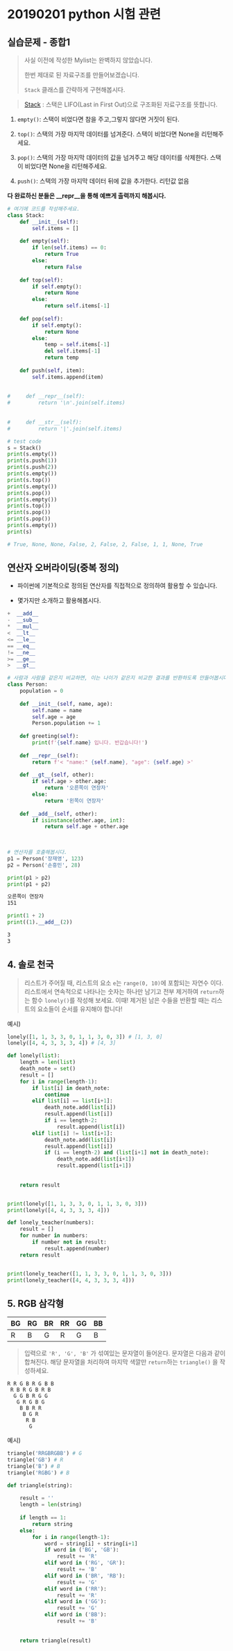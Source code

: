 # 20190201 python 시험 관련

## 실습문제 - 종합1

> 사실 이전에 작성한 Mylist는 완벽하지 않았습니다. 
>
> 한번 제대로 된 자료구조를 만들어보겠습니다. 
>
> `Stack` 클래스를 간략하게 구현해봅시다.

> [Stack](https://ko.wikipedia.org/wiki/%EC%8A%A4%ED%83%9D) : 스택은 LIFO(Last in First Out)으로 구조화된 자료구조를 뜻합니다.

1. `empty()`: 스택이 비었다면 참을 주고,그렇지 않다면 거짓이 된다.

2. `top()`: 스택의 가장 마지막 데이터를 넘겨준다. 스택이 비었다면 None을 리턴해주세요.

3. `pop()`: 스택의 가장 마지막 데이터의 값을 넘겨주고 해당 데이터를 삭제한다. 스택이 비었다면 None을 리턴해주세요.

4. `push()`: 스택의 가장 마지막 데이터 뒤에 값을 추가한다. 리턴값 없음

**다 완료하신 분들은 __repr__을 통해 예쁘게 출력까지 해봅시다.**

```python
# 여기에 코드를 작성해주세요.
class Stack:
    def __init__(self):
        self.items = []
        
    def empty(self):
        if len(self.items) == 0:
            return True
        else:
            return False
        
    def top(self):
        if self.empty():
            return None
        else:
            return self.items[-1]
    
    def pop(self):
        if self.empty():
            return None
        else:
            temp = self.items[-1]
            del self.items[-1]
            return temp
        
    def push(self, item):
        self.items.append(item)
        
        
#     def __repr__(self):
#         return '\n'.join(self.items)
            
        
#     def __str__(self):
#         return '|'.join(self.items)
```

```python
# test code
s = Stack()
print(s.empty())
print(s.push(1))
print(s.push(2))
print(s.empty())
print(s.top())
print(s.empty())
print(s.pop())
print(s.empty())
print(s.top())
print(s.pop())
print(s.pop())
print(s.empty())
print(s)

# True, None, None, False, 2, False, 2, False, 1, 1, None, True
```



## 연산자 오버라이딩(중복 정의)

* 파이썬에 기본적으로 정의된 연산자를 직접적으로 정의하여 활용할 수 있습니다. 

* 몇가지만 소개하고 활용해봅시다.

```python
+  __add__   
-  __sub__
*  __mul__
<  __lt__
<= __le__
== __eq__
!= __ne__
>= __ge__
>  __gt__
```

```python
# 사람과 사람을 같은지 비교하면, 이는 나이가 같은지 비교한 결과를 반환하도록 만들어봅시다.
class Person:
    population = 0
    
    def __init__(self, name, age):
        self.name = name
        self.age = age
        Person.population += 1
        
    def greeting(self):
        print(f'{self.name} 입니다. 반갑습니다!')
        
    def __repr__(self):
        return f'< "name:" {self.name}, "age": {self.age} >'
    
    def __gt__(self, other):
        if self.age > other.age:
            return '오른쪽이 연장자'
        else:
            return '왼쪽이 연장자'
    
    def __add__(self, other):
        if isinstance(other.age, int):
            return self.age + other.age
        
        
```

```python
# 연산자를 호출해봅시다.
p1 = Person('장재영', 123)
p2 = Person('손흥민', 28)

print(p1 > p2)
print(p1 + p2)
```

```sh
오른쪽이 연장자
151
```

```python
print(1 + 2)
print((1).__add__(2))
```

```sh
3
3
```



## 4. 솔로 천국
> 리스트가 주어질 때, 리스트의 요소 `e`는 `range(0, 10)`에 포함되는 자연수 이다. 리스트에서 연속적으로 나타나는 숫자는 하나만 남기고 전부 제거하여 `return`하는 함수 `lonely()`를 작성해 보세요. 이때! 제거된 남은 수들을 반환할 때는 리스트의 요소들이 순서를 유지해야 합니다!

예시)
```python
lonely([1, 1, 3, 3, 0, 1, 1, 3, 0, 3]) # [1, 3, 0]
lonely([4, 4, 3, 3, 3, 4]) # [4, 3]
```

```python
def lonely(list):
    length = len(list)
    death_note = set()
    result = []
    for i in range(length-1):
        if list[i] in death_note:
            continue
        elif list[i] == list[i+1]:
            death_note.add(list[i])
            result.append(list[i])
            if i == length-2:
                result.append(list[i])
        elif list[i] != list[i+1]:
            death_note.add(list[i])
            result.append(list[i])
            if (i == length-2) and (list[i+1] not in death_note):
                death_note.add(list[i+1])
                result.append(list[i+1])
    
    
    return result


print(lonely([1, 1, 3, 3, 0, 1, 1, 3, 0, 3]))
print(lonely([4, 4, 3, 3, 3, 4]))
```

```python
def lonely_teacher(numbers):
    result = []
    for number in numbers:
        if number not in result:
            result.append(number)
    return result


print(lonely_teacher([1, 1, 3, 3, 0, 1, 1, 3, 0, 3]))
print(lonely_teacher([4, 4, 3, 3, 3, 4]))
```



## 5. RGB 삼각형
| BG   | RG   | BR   | RR   | GG   | BB   |
| ---- | ---- | ---- | ---- | ---- | ---- |
| R    | B    | G    | R    | G    | B    |

> 입력으로 `'R', 'G', 'B'` 가 섞여있는 문자열이 들어온다. 문자열은 다음과 같이 합쳐진다. 해당 문자열을 처리하여 마지막 색깔만 `return`하는 `triangle()` 을 작성하세요.
```
R R G B R G B B
 R B R G B R B
  G G B R G G
   G R G B G
    B B R R
     B G R
      R B
       G
```
예시)
```python
triangle('RRGBRGBB') # G
triangle('GB') # R
triangle('B') # B
triangle('RGBG') # B
```

```python
def triangle(string):
    
    result = ''
    length = len(string)
    
    if length == 1:
        return string
    else:
        for i in range(length-1):
            word = string[i] + string[i+1]
            if word in ('BG', 'GB'):
                result += 'R'
            elif word in ('RG', 'GR'):
                result += 'B'
            elif word in ('BR', 'RB'):
                result += 'G'
            elif word in ('RR'):
                result += 'R'
            elif word in ('GG'):
                result += 'G'
            elif word in ('BB'):
                result += 'B'
            
            
    return triangle(result)
```



